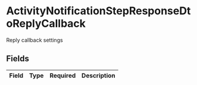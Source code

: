 # ActivityNotificationStepResponseDtoReplyCallback

Reply callback settings


## Fields

| Field       | Type        | Required    | Description |
| ----------- | ----------- | ----------- | ----------- |